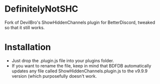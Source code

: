 # DefinitelyNotSHC
Fork of DevilBro's ShowHiddenChannels plugin for BetterDiscord, tweaked so that it still works.

# Installation
- Just drop the .plugin.js file into your plugins folder. 
- If you want to rename the file, keep in mind that BDFDB automatically updates any file called ShowHiddenChannels.plugin.js to the v9.9.9 version (which purposefully doesn't work.
